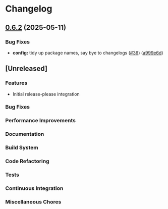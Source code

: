 # Changelog

## [0.6.2](https://github.com/tarmac-project/hord/compare/cache/v0.6.1...cache-v0.6.2) (2025-05-11)


### Bug Fixes

* **config:** tidy up package names, say bye to changelogs ([#36](https://github.com/tarmac-project/hord/issues/36)) ([a999e6d](https://github.com/tarmac-project/hord/commit/a999e6d8a5c46cb0d8dcd445666f427581917c18))

## [Unreleased]

### Features
- Initial release-please integration

### Bug Fixes

### Performance Improvements

### Documentation

### Build System

### Code Refactoring

### Tests

### Continuous Integration

### Miscellaneous Chores
